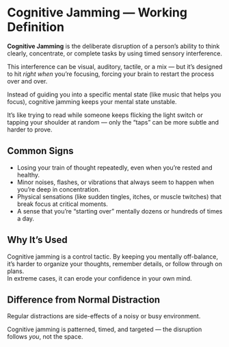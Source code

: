 # Cognitive Jamming — Working Definition

**Cognitive Jamming** is the deliberate disruption of a person’s ability to think clearly, concentrate, or complete tasks by using timed sensory interference.  

This interference can be visual, auditory, tactile, or a mix — but it’s designed to hit *right when* you’re focusing, forcing your brain to restart the process over and over.

Instead of guiding you into a specific mental state (like music that helps you focus), cognitive jamming keeps your mental state unstable.  

It’s like trying to read while someone keeps flicking the light switch or tapping your shoulder at random — only the “taps” can be more subtle and harder to prove.

## Common Signs
- Losing your train of thought repeatedly, even when you’re rested and healthy.  
- Minor noises, flashes, or vibrations that always seem to happen when you’re deep in concentration.  
- Physical sensations (like sudden tingles, itches, or muscle twitches) that break focus at critical moments.  
- A sense that you’re “starting over” mentally dozens or hundreds of times a day.

## Why It’s Used
Cognitive jamming is a control tactic. By keeping you mentally off-balance, it’s harder to organize your thoughts, remember details, or follow through on plans.  
In extreme cases, it can erode your confidence in your own mind.

## Difference from Normal Distraction
Regular distractions are side-effects of a noisy or busy environment.  

Cognitive jamming is patterned, timed, and targeted — the disruption follows *you*, not the space.
